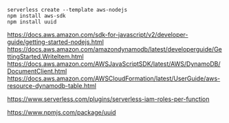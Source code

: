 
```
serverless create --template aws-nodejs
npm install aws-sdk
npm install uuid
```

https://docs.aws.amazon.com/sdk-for-javascript/v2/developer-guide/getting-started-nodejs.html
https://docs.aws.amazon.com/amazondynamodb/latest/developerguide/GettingStarted.WriteItem.html
https://docs.aws.amazon.com/AWSJavaScriptSDK/latest/AWS/DynamoDB/DocumentClient.html
https://docs.aws.amazon.com/AWSCloudFormation/latest/UserGuide/aws-resource-dynamodb-table.html

https://www.serverless.com/plugins/serverless-iam-roles-per-function

https://www.npmjs.com/package/uuid